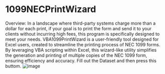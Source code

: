 # 1099NECPrintWizard
Overview:
In a landscape where third-party systems charge more than a dollar for each print, if your goal is to print the form and send it to your clients without incurring high fees, this program is specifically designed to meet your needs.
VBA1099PrintWizard is a user-friendly tool designed for Excel users, created to streamline the printing process of NEC 1099 forms. By leveraging VBA scripting within Excel, this wizard-like utility simplifies the generation and printing of multiple copies of the NEC 1099 form, ensuring efficiency and accuracy.
Fill out the Dataset and then press this buttom.
![image](https://github.com/gustavomiozzo/1099NECPrintWizard/assets/106555187/1886d7f3-e14a-47dd-acbd-6f3c98da6750)
